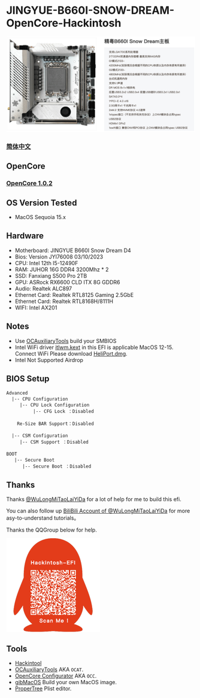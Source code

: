 # JINGYUE-B660I-SNOW-DREAM-OpenCore-Hackintosh

![主板](./imgs/Motherboard.png)

### [简体中文](./README_CN.md)

## OpenCore

### [OpenCore 1.0.2](https://github.com/acidanthera/OpenCorePkg)

## OS Version Tested

+ MacOS Sequoia 15.x

## Hardware

+ Motherboard: JINGYUE B660I Snow Dream D4
+ Bios: Version JYI76008 03/10/2023
+ CPU: Intel 12th I5-12490F
+ RAM: JUHOR 16G DDR4 3200Mhz * 2
+ SSD: Fanxiang S500 Pro 2TB
+ GPU: ASRock RX6600 CLD ITX 8G GDDR6
+ Audio: Realtek ALC897
+ Ethernet Card: Realtek RTL8125 Gaming 2.5GbE
+ Ethernet Card: Realtek RTL8168H/8111H
+ WIFI: Intel AX201

## Notes

+ Use [OCAuxiliaryTools](https://github.com/ic005k/OCAuxiliaryTools) build your SMBIOS
+ Intel WiFi driver [itlwm.kext](https://github.com/OpenIntelWireless/itlwm/releases) in this EFI is applicable MacOS 12-15. Connect WiFi Please download [HeliPort.dmg](https://github.com/OpenIntelWireless/HeliPort/releases/download/v2.0.0-alpha/HeliPort.dmghttps://github.com/OpenIntelWireless/HeliPort/releases/download/v2.0.0-alpha/HeliPort.dmg).
+ Intel Not Supported Airdrop

## BIOS Setup
```
Advanced
  |-- CPU Configuration
     |-- CPU Lock Configuration
	      |-- CFG Lock ：Disabled
	      
	Re-Size BAR Support：Disabled
           
  |-- CSM Configuration
     |-- CSM Support ：Disabled

BOOT
   |-- Secure Boot
      |-- Secure Boot ：Disabled 
```

## Thanks

Thanks [@WuLongMiTaoLaiYiDa](https://github.com/WuLongMiTaoLaiYiDa) for a lot of help for me to build this efi.

You can also follow up [BiliBili Account of @WuLongMiTaoLaiYiDa](https://space.bilibili.com/244390800) for more asy-to-understand tutorials。

Thanks the QQGroup below for help.

![QQGroup](./imgs/QRCode.png)

## Tools

- [Hackintool](https://github.com/headkaze/Hackintool)
- [OCAuxiliaryTools](https://github.com/ic005k/OCAuxiliaryTools) AKA `OCAT`.
- [OpenCore Configurator](https://mackie100projects.altervista.org/opencore-configurator/) AKA `OCC`.
- [gibMacOS](https://github.com/corpnewt/gibMacOS) Build your own MacOS image.
- [ProperTree](https://github.com/corpnewt/ProperTree) Plist editor.

